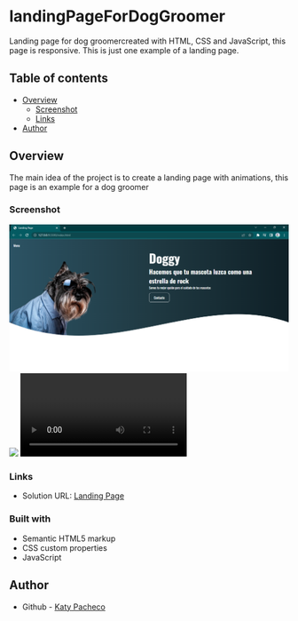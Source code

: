 # landingPageForDogGroomer
Landing page for dog groomercreated with HTML, CSS and JavaScript, this page is responsive. This is just one example of a landing page.
## Table of contents
- [Overview](#overview)
  - [Screenshot](#screenshot)
  - [Links](#links)
- [Author](#author)


## Overview
The main idea of the project is to create a landing page with animations, this page is an example for a dog groomer
### Screenshot

![](https://github.com/PachecoKaty/landingPageForDogGroomer/blob/main/ss-project/landing-page.png)
![](https://github.com/PachecoKaty/landingPageForDogGroomer/blob/main/ss-project/menu.jpg)
![](https://github.com/PachecoKaty/landingPageForDogGroomer/blob/main/ss-project/animation.mp4)


### Links

- Solution URL: [Landing Page](https://github.com/PachecoKaty/landingPageForDogGroomer)


### Built with

- Semantic HTML5 markup
- CSS custom properties
- JavaScript

## Author

- Github - [Katy Pacheco](https://github.com/PachecoKaty)

